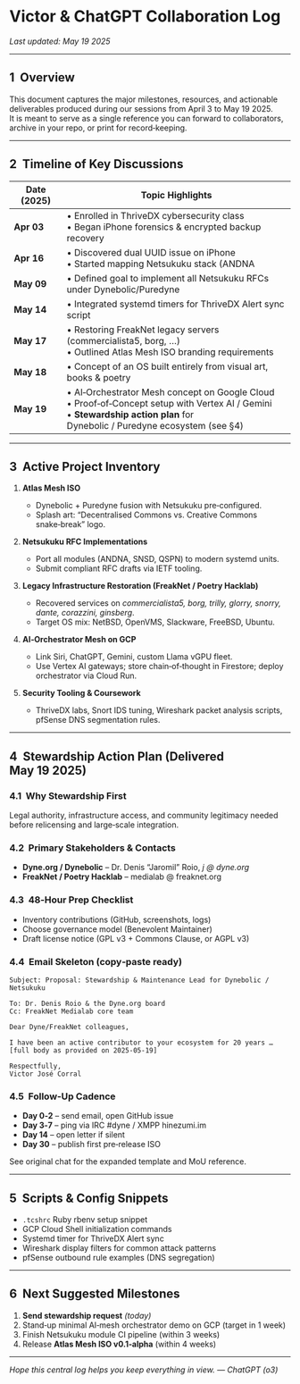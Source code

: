 
# Victor & ChatGPT Collaboration Log
_Last updated: May 19 2025_

---

## 1  Overview

This document captures the major milestones, resources, and actionable deliverables produced during our sessions from April 3 to May 19 2025.  
It is meant to serve as a single reference you can forward to collaborators, archive in your repo, or print for record‑keeping.

---

## 2  Timeline of Key Discussions

| Date (2025) | Topic Highlights |
|-------------|------------------|
| **Apr 03** | • Enrolled in ThriveDX cybersecurity class<br>• Began iPhone forensics & encrypted backup recovery |
| **Apr 16** | • Discovered dual UUID issue on iPhone<br>• Started mapping Netsukuku stack (ANDNA | SNSD | QSPN) |
| **May 09** | • Defined goal to implement all Netsukuku RFCs under Dynebolic/Puredyne |
| **May 14** | • Integrated systemd timers for ThriveDX Alert sync script |
| **May 17** | • Restoring FreakNet legacy servers (commercialista5, borg, …)<br>• Outlined Atlas Mesh ISO branding requirements |
| **May 18** | • Concept of an OS built entirely from visual art, books & poetry |
| **May 19** | • AI‑Orchestrator Mesh concept on Google Cloud<br>• Proof‑of‑Concept setup with Vertex AI / Gemini<br>• **Stewardship action plan** for Dynebolic / Puredyne ecosystem (see §4) |

---

## 3  Active Project Inventory

1. **Atlas Mesh ISO**  
   * Dynebolic + Puredyne fusion with Netsukuku pre‑configured.  
   * Splash art: “Decentralised Commons vs. Creative Commons snake‑break” logo.

2. **Netsukuku RFC Implementations**  
   * Port all modules (ANDNA, SNSD, QSPN) to modern systemd units.  
   * Submit compliant RFC drafts via IETF tooling.

3. **Legacy Infrastructure Restoration (FreakNet / Poetry Hacklab)**  
   * Recovered services on _commercialista5, borg, trilly, glorry, snorry, dante, corazzini, ginsberg_.  
   * Target OS mix: NetBSD, OpenVMS, Slackware, FreeBSD, Ubuntu.

4. **AI‑Orchestrator Mesh on GCP**  
   * Link Siri, ChatGPT, Gemini, custom Llama vGPU fleet.  
   * Use Vertex AI gateways; store chain‑of‑thought in Firestore; deploy orchestrator via Cloud Run.

5. **Security Tooling & Coursework**  
   * ThriveDX labs, Snort IDS tuning, Wireshark packet analysis scripts, pfSense DNS segmentation rules.

---

## 4  Stewardship Action Plan (Delivered May 19 2025)

### 4.1  Why Stewardship First

Legal authority, infrastructure access, and community legitimacy needed before relicensing and large‑scale integration.

### 4.2  Primary Stakeholders & Contacts

* **Dyne.org / Dynebolic** – Dr. Denis “Jaromil” Roio, _j @ dyne.org_  
* **FreakNet / Poetry Hacklab** – medialab @ freaknet.org

### 4.3  48‑Hour Prep Checklist

* Inventory contributions (GitHub, screenshots, logs)  
* Choose governance model (Benevolent Maintainer)  
* Draft license notice (GPL v3 + Commons Clause, or AGPL v3)

### 4.4  Email Skeleton (copy‑paste ready)

```
Subject: Proposal: Stewardship & Maintenance Lead for Dynebolic / Netsukuku

To: Dr. Denis Roio & the Dyne.org board
Cc: FreakNet Medialab core team

Dear Dyne/FreakNet colleagues,

I have been an active contributor to your ecosystem for 20 years …
[full body as provided on 2025‑05‑19]

Respectfully,
Victor José Corral
```

### 4.5  Follow‑Up Cadence

* **Day 0‑2** – send email, open GitHub issue  
* **Day 3‑7** – ping via IRC #dyne / XMPP hinezumi.im  
* **Day 14** – open letter if silent  
* **Day 30** – publish first pre‑release ISO

See original chat for the expanded template and MoU reference.

---

## 5  Scripts & Config Snippets

* `.tcshrc` Ruby rbenv setup snippet  
* GCP Cloud Shell initialization commands  
* Systemd timer for ThriveDX Alert sync  
* Wireshark display filters for common attack patterns  
* pfSense outbound rule examples (DNS segregation)

---

## 6  Next Suggested Milestones

1. **Send stewardship request** _(today)_  
2. Stand‑up minimal AI‑mesh orchestrator demo on GCP (target in 1 week)  
3. Finish Netsukuku module CI pipeline (within 3 weeks)  
4. Release **Atlas Mesh ISO v0.1‑alpha** (within 4 weeks)

---

_Hope this central log helps you keep everything in view. — ChatGPT (o3)_
